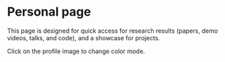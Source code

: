 # Personal page

This page is designed for quick access for research results (papers, demo videos, talks, and code), and a showcase for projects.

Click on the profile image to change color mode.
